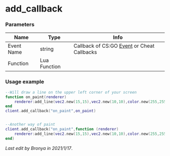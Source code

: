 
# add_callback
### Parameters
| Name       | Type         | Info                                                           |
|------------|--------------|----------------------------------------------------------------|
| Event Name | string       | Callback of CS:GO [Event](https://wiki.alliedmods.net/Counter-Strike:_Global_Offensive_Events) or Cheat Callbacks |
| Function   | Lua Function |                                                                |
### Usage example
```lua
--Will draw a line on the upper left corner of your screen
function on_paint(renderer)
    renderer:add_line(vec2.new(15,15),vec2.new(10,10),color.new(255,255,255,255):d3d(),color.new(255,255,255,255):d3d())
end
client.add_callback("on_paint",on_paint)


--Another way of paint
client.add_callback("on_paint",function (renderer)
    renderer:add_line(vec2.new(15,15),vec2.new(10,10),color.new(255,255,255,255):d3d(),color.new(255,255,255,255):d3d())
end)

```


*Last edit by Bronya in 2021/1/17*.

